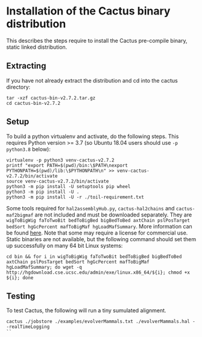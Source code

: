 # Installation of the Cactus binary distribution 

This describes the steps require to install the Cactus
pre-compile binary, static linked distribution.

## Extracting
If you have not already extract the distribution and cd into the cactus directory:
```
tar -xzf cactus-bin-v2.7.2.tar.gz
cd cactus-bin-v2.7.2
```

## Setup

To build a python virtualenv and activate, do the following steps. This requires Python version >= 3.7 (so Ubuntu 18.04 users should use `-p python3.8` below):
```
virtualenv -p python3 venv-cactus-v2.7.2
printf "export PATH=$(pwd)/bin:\$PATH\nexport PYTHONPATH=$(pwd)/lib:\$PYTHONPATH\n" >> venv-cactus-v2.7.2/bin/activate
source venv-cactus-v2.7.2/bin/activate
python3 -m pip install -U setuptools pip wheel
python3 -m pip install -U .
python3 -m pip install -U -r ./toil-requirement.txt
```

Some tools required for `hal2assemblyHub.py`, `cactus-hal2chains` and `cactus-maf2bigmaf` are not included and must be downloaded separately.
They are `wigToBigWig faToTwoBit bedToBigBed bigBedToBed axtChain pslPosTarget bedSort hgGcPercent mafToBigMaf hgLoadMafSummary`.  More information
can be found [here](https://hgdownload.cse.ucsc.edu/admin/exe/).  Note that some may require
a license for commercial use.  Static binaries are not available, but the following command
should set them up successfully on many 64 bit Linux systems:
```
cd bin && for i in wigToBigWig faToTwoBit bedToBigBed bigBedToBed axtChain pslPosTarget bedSort hgGcPercent mafToBigMaf hgLoadMafSummary; do wget -q http://hgdownload.cse.ucsc.edu/admin/exe/linux.x86_64/${i}; chmod +x ${i}; done
```

## Testing

To test Cactus, the following will run a tiny sumulated alignment.
```
cactus ./jobstore ./examples/evolverMammals.txt ./evolverMammals.hal --realTimeLogging
``
